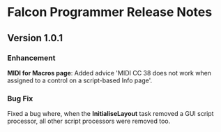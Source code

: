 # Falcon Programmer Release Notes

## Version 1.0.1

### Enhancement

**MIDI for Macros page**: Added advice 'MIDI CC 38 does not work when assigned to a control on a script-based Info page'.

### Bug Fix

Fixed a bug where, when the **InitialiseLayout** task removed a GUI script processor, all other script processors were removed too.
